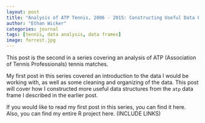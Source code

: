 ```yaml
---
layout: post
title: "Analysis of ATP Tennis, 2006 - 2015: Constructing Useful Data Frames"
author: "Ethan Wicker"
categories: journal
tags: [tennis, data analysis, data frames]
image: forrest.jpg
---
```


This post is the second in a series covering an analysis of ATP (Association of Tennis Professionals) tennis matches.  

My first post in this series covered an introduction to the data I would be working with, as well as some cleaning and organizing of the data.  This post will cover how I constructed more useful data structures from the `atp` data frame I described in the earlier post.  

If you would like to read my first post in this series, you can find it here.  Also, you can find my entire R project here.  (INCLUDE LINKS)

